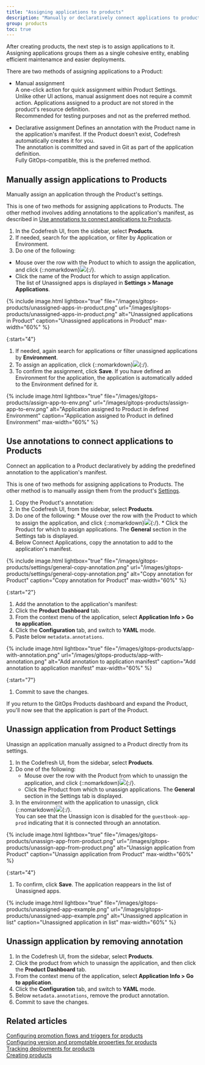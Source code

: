 ```yaml
---
title: "Assigning applications to products"
description: "Manually or declaratively connect applications to products "
group: products
toc: true
---
```


After creating products, the next step is to assign applications to it.
Assigning applications groups them as a single cohesive entity, enabling efficient maintenamce and easier deployments.

There are two methods of assigning applications to a Product:

* Manual assignment  
  A one-click action for quick assignment within Product Settings.  
  Unlike other UI actions, manual assignment does not require a commit action. Applications assigned to a product are not stored in the product's resource definition.  
  Recommended for testing purposes and not as the preferred method.

* Declarative assignment 
  Defines an annotation with the Product name in the application's manifest. If the Product doesn’t exist, Codefresh automatically creates it for you.  
  The annotation is committed and saved in Git as part of the application definition.   
  Fully GitOps-compatible, this is the preferred method.

## Manually assign applications to Products

Manually assign an application through the Product's settings.

This is one of two methods for assigning applications to Products. The other method involves adding annotations to the application's manifest, as described in [Use annotations to connect applications to Products](#use-annotations-to-connect-applications-to-products).


1. In the Codefresh UI, from the sidebar, select **Products**.
1. If needed, search for the application, or filter by Application or Environment.
1. Do one of the following:
  * Mouse over the row with the Product to which to assign the application, and click {::nomarkdown}<img src="../../../images/icons/settings.png?display=inline-block">{:/}.
  * Click the name of the Product for which to assign application.  
 The list of Unassigned apps is displayed in **Settings > Manage Applications**.

{% include 
	image.html 
	lightbox="true" 
	file="/images/gitops-products/unassigned-apps-in-product.png" 
	url="/images/gitops-products/unassigned-apps-in-product.png" 
	alt="Unassigned applications in Product" 
	caption="Unassigned applications in Product"
  max-width="60%" 
%}

{:start="4"}
1. If needed, again search for applications or filter unassigned applications by **Environment**.
1. To assign an application, click {::nomarkdown}<img src="../../../images/icons/runtime-topology-add-cluster.png?display=inline-block">{:/}.  
1. To confirm the assignment, click **Save**. 
  If you have defined an Environment for the application, the application is automatically added to the Environment defined for it.


{% include 
	image.html 
	lightbox="true" 
	file="/images/gitops-products/assign-app-to-env.png" 
	url="/images/gitops-products/assign-app-to-env.png" 
	alt="Application assigned to Product in defined Environment" 
	caption="Application assigned to Product in defined Environment"
  max-width="60%" 
%}




## Use annotations to connect applications to Products
Connect an application to a Product declaratively by adding the predefined annotation to the application's manifest.

This is one of two methods for assigning applications to Products. The other method is to manually assign them from the product's [Settings](#manually-assign-applications-to-products).

1. Copy the Product's annotation:
  1. In the Codefresh UI, from the sidebar, select **Products**.
  1. Do one of the following:
    * Mouse over the row with the Product to which to assign the application, and click {::nomarkdown}<img src="../../../images/icons/edit.png?display=inline-block">{:/}.
    * Click the Product for which to assign applications.
    The **General** section in the Settings tab is displayed.
  1. Below Connect Applications, copy the annotation to add to the application's manifest.


{% include 
	image.html 
	lightbox="true" 
	file="/images/gitops-products/settings/general-copy-annotation.png" 
	url="/images/gitops-products/settings/general-copy-annotation.png" 
	alt="Copy annotation for Product" 
	caption="Copy annotation for Product"
  max-width="60%" 
%}

{:start="2"}
1. Add the annotation to the application's manifest:
  1. Click the **Product Dashboard** tab. 
  1. From the context menu of the application, select **Application Info > Go to application**.
  1. Click the **Configuration** tab, and switch to **YAML** mode.
  1. Paste below `metadata.annotations`.

{% include 
	image.html 
	lightbox="true" 
	file="/images/gitops-products/app-with-annotation.png" 
	url="/images/gitops-products/app-with-annotation.png" 
	alt="Add annotation to application manifest" 
	caption="Add annotation to application manifest"
  max-width="60%" 
%}

  {:start="7"}
  1. Commit to save the changes.

If you return to the GitOps Products dashboard and expand the Product, you'll now see that the application is part of the Product.





## Unassign application from Product Settings
Unassign an application manually assigned to a Product directly from its settings. 

1. In the Codefresh UI, from the sidebar, select **Products**.
1. Do one of the following:
    * Mouse over the row with the Product from which to unassign the application, and click {::nomarkdown}<img src="../../../images/icons/settings.png?display=inline-block">{:/}.
    * Click the Product from which to unassign applications.
    The **General** section in the Settings tab is displayed.
1. In the environment with the application to unassign, click {::nomarkdown}<img src="../../../images/icons/unassign-app.png?display=inline-block">{:/}.  
  You can see that the Unassign icon is disabled for the `guestbook-app-prod` indicating that it is connected through an annotation.

{% include 
	image.html 
	lightbox="true" 
	file="/images/gitops-products/unassign-app-from-product.png" 
	url="/images/gitops-products/unassign-app-from-product.png" 
	alt="Unassign application from Product" 
	caption="Unassign application from Product"
  max-width="60%" 
%}

{:start="4"}
1. To confirm, click **Save**.
  The application reappears in the list of Unassigned apps. 

{% include 
	image.html 
	lightbox="true" 
	file="/images/gitops-products/unassigned-app-example.png" 
	url="/images/gitops-products/unassigned-app-example.png" 
	alt="Unassigned application in list" 
	caption="Unassigned application in list"
  max-width="60%" 
%}

## Unassign application by removing annotation

1. In the Codefresh UI, from the sidebar, select **Products**.
1. Click the product from which to unassign the application, and then click the **Product Dashboard** tab.
1. From the context menu of the application, select **Application Info > Go to application**.
1. Click the **Configuration** tab, and switch to **YAML** mode.
1. Below `metadata.annotations`, remove the product annotation.
1. Commit to save the changes.

## Related articles
[Configuring promotion flows and triggers for products]({{site.baseurl}}/docs/products/manage-products/promotion-flow-triggers/)   
[Configuring version and promotable properties for products]({{site.baseurl}}/docs/products/manage-products/promotion-version-properties/)  
[Tracking deployments for products]({{site.baseurl}}/docs/products/product-releases/)  
[Creating products]({{site.baseurl}}/docs/products/create-product/)   